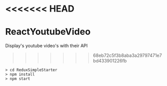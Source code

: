 <<<<<<< HEAD
=======
# ReactYoutubeVideo
Display's youtube video's with their API

>>>>>>> 68eb72c5f3b8aba3a29797471e7bd433901226fb

```
> cd ReduxSimpleStarter
> npm install
> npm start
```
